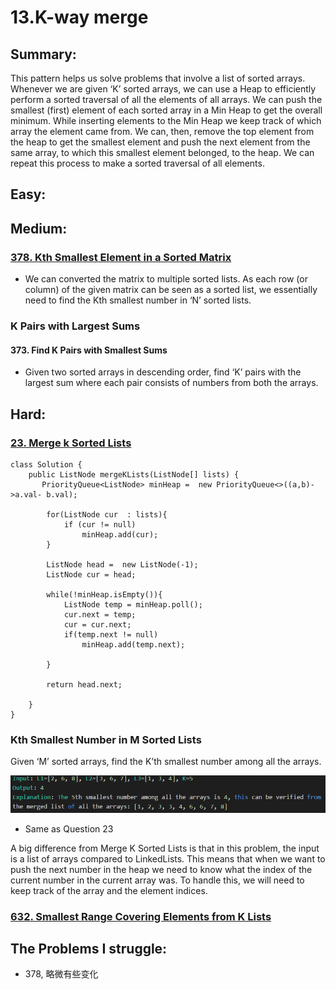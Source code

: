 # 13.K-way merge

## Summary:

This pattern helps us solve problems that involve a list of sorted arrays. Whenever we are given ‘K’ sorted arrays, we can use a Heap to efficiently perform a sorted traversal of all the elements of all arrays. We can push the smallest \(first\) element of each sorted array in a Min Heap to get the overall minimum. While inserting elements to the Min Heap we keep track of which array the element came from. We can, then, remove the top element from the heap to get the smallest element and push the next element from the same array, to which this smallest element belonged, to the heap. We can repeat this process to make a sorted traversal of all elements.

## Easy:

## Medium:

### [378. Kth Smallest Element in a Sorted Matrix](https://leetcode.com/problems/kth-smallest-element-in-a-sorted-matrix/)

* We can converted the matrix to multiple sorted lists. As each row \(or column\) of the given matrix can be seen as a sorted list, we essentially need to find the Kth smallest number in ‘N’ sorted lists.

### K Pairs with Largest Sums

#### 373. Find K Pairs with Smallest Sums

* Given two sorted arrays in descending order, find ‘K’ pairs with the largest sum where each pair consists of numbers from both the arrays.

### 

## Hard:

### [23. Merge k Sorted Lists](https://leetcode.com/problems/merge-k-sorted-lists/)

```text
class Solution {
    public ListNode mergeKLists(ListNode[] lists) {
       PriorityQueue<ListNode> minHeap =  new PriorityQueue<>((a,b)->a.val- b.val);
        
        for(ListNode cur  : lists){
            if (cur != null)
                minHeap.add(cur);
        }
        
        ListNode head =  new ListNode(-1);
        ListNode cur = head;
        
        while(!minHeap.isEmpty()){
            ListNode temp = minHeap.poll();
            cur.next = temp;
            cur = cur.next;
            if(temp.next != null)
                minHeap.add(temp.next);
   
        }
        
        return head.next;
        
    }
}
```

### Kth Smallest Number in M Sorted Lists

Given ‘M’ sorted arrays, find the K’th smallest number among all the arrays.  

![](../.gitbook/assets/image%20%2824%29.png)

* Same as Question 23

A big difference from Merge K Sorted Lists is that in this problem, the input is a list of arrays compared to LinkedLists. This means that when we want to push the next number in the heap we need to know what the index of the current number in the current array was. To handle this, we will need to keep track of the array and the element indices.

### [632. Smallest Range Covering Elements from K Lists](https://leetcode.com/problems/smallest-range-covering-elements-from-k-lists/)

### 



## The Problems I struggle:

* 378, 略微有些变化



